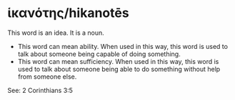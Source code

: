 # ἱκανότης/hikanotēs
This word is an idea. It is a noun.
* This word can mean ability. When used in this way, this word is used to talk about someone being capable of doing something.
* This word can mean sufficiency. When used in this way, this word is used to talk about someone being able to do something without help from someone else.

See: 2 Corinthians 3:5
